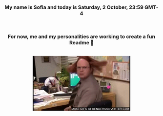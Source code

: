 


<div align="center">
<h3 >My name is Sofia and today is Saturday, 2 October, 23:59 GMT-4</h3><br>
<h3 >For now, me and my personalities are working to create a fun Readme 👋
</h3><br>
<img src='img/dwight.gif' alt='working...'/>
</div>
